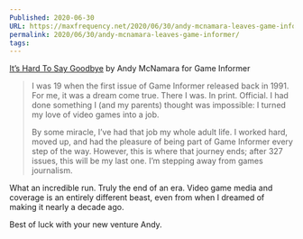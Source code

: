 ```yaml
---
Published: 2020-06-30
URL: https://maxfrequency.net/2020/06/30/andy-mcnamara-leaves-game-informer/
permalink: 2020/06/30/andy-mcnamara-leaves-game-informer/
tags: 
---
```

[It’s Hard To Say Goodbye](https://www.gameinformer.com/its-hard-to-say-goodbye) by Andy McNamara for Game Informer

> I was 19 when the first issue of Game Informer released back in 1991. For me, it was a dream come true. There I was. In print. Official. I had done something I (and my parents) thought was impossible: I turned my love of video games into a job.
> 
> By some miracle, I’ve had that job my whole adult life. I worked hard, moved up, and had the pleasure of being part of Game Informer every step of the way. However, this is where that journey ends; after 327 issues, this will be my last one. I’m stepping away from games journalism.

What an incredible run. Truly the end of an era. Video game media and coverage is an entirely different beast, even from when I dreamed of making it nearly a decade ago.

Best of luck with your new venture Andy.